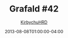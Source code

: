---
title: "Grafald #42"
type: "image"
date: 2013-08-08T01:00:00-04:00
draft: false
categories:
- comics
- collaborations
tags:
- grafald
image_path: "/projects/grafald/comics/img/2013/42.png"
alt_text: ""
is_subpage: true
author: "[KirbychuHRD](https://cohost.org/KirbychuHRD)"
---